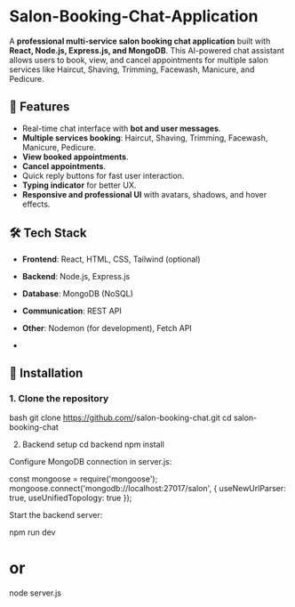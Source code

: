 # Salon-Booking-Chat-Application

A **professional multi-service salon booking chat application** built with **React, Node.js, Express.js, and MongoDB**. This AI-powered chat assistant allows users to book, view, and cancel appointments for multiple salon services like Haircut, Shaving, Trimming, Facewash, Manicure, and Pedicure.

## 📌 Features

- Real-time chat interface with **bot and user messages**.
- **Multiple services booking**: Haircut, Shaving, Trimming, Facewash, Manicure, Pedicure.
- **View booked appointments**.
- **Cancel appointments**.
- Quick reply buttons for fast user interaction.
- **Typing indicator** for better UX.
- **Responsive and professional UI** with avatars, shadows, and hover effects.



## 🛠 Tech Stack

- **Frontend**: React, HTML, CSS, Tailwind (optional)
- **Backend**: Node.js, Express.js
- **Database**: MongoDB (NoSQL)
- **Communication**: REST API
- **Other**: Nodemon (for development), Fetch API

- 
## 🚀 Installation

### 1. Clone the repository

bash
git clone https://github.com/<your-username>/salon-booking-chat.git
cd salon-booking-chat

2. Backend setup
cd backend
npm install


Configure MongoDB connection in server.js:

const mongoose = require('mongoose');
mongoose.connect('mongodb://localhost:27017/salon', {
  useNewUrlParser: true,
  useUnifiedTopology: true
});


Start the backend server:

npm run dev
# or
node server.js
